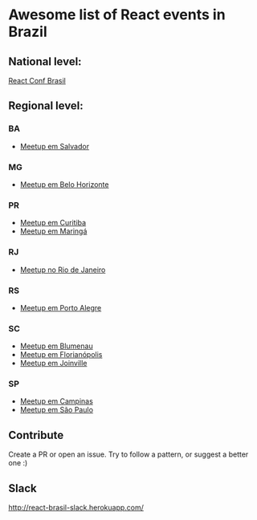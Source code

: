 # Awesome list of React events in Brazil

## National level:
[React Conf Brasil](http://reactconfbr.com.br/)

## Regional level:


### BA
- [Meetup em Salvador](https://www.facebook.com/reactssa/)

### MG
- [Meetup em Belo Horizonte](https://www.meetup.com/reactbh/)

### PR
- [Meetup em Curitiba](https://www.meetup.com/pt-BR/ReactJS-CWB/)
- [Meetup em Maringá](https://www.meetup.com/pt-BR/React-Maringa/)

### RJ
- [Meetup no Rio de Janeiro](https://www.meetup.com/pt-BR/React-Rio-de-Janeiro/)

### RS
- [Meetup em Porto Alegre](https://www.meetup.com/React-Porto-Alegre/)

### SC

- [Meetup em Blumenau](https://www.meetup.com/React-Blumenau/)
- [Meetup em Florianópolis](http://www.meetup.com/ReactJS-Floripa/)
- [Meetup em Joinville](https://www.meetup.com/pt-BR/React-Joinville/)

### SP
- [Meetup em Campinas](https://www.meetup.com/React-Campinas/)
- [Meetup em São Paulo](https://www.meetup.com/ReactJS-SP/)


## Contribute
Create a PR or open an issue.
Try to follow a pattern, or suggest a better one :)

## Slack
http://react-brasil-slack.herokuapp.com/
